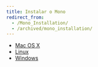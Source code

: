 ```yaml
---
title: Instalar o Mono
redirect_from:
  - /Mono_Installation/
  - /archived/mono_installation/
---
```


- [Mac OS X](/docs/getting-started/install/mac/)
- [Linux](/docs/getting-started/install/linux/)
- [Windows](/docs/getting-started/install/windows/)

